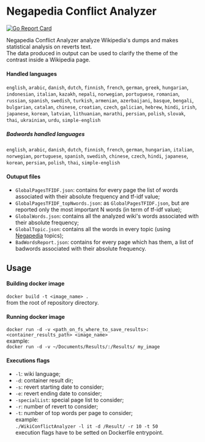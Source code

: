 # Negapedia Conflict Analyzer
[![Go Report Card](https://goreportcard.com/badge/github.com/MarcoChilese/NegapediaConflictualWords_GO)](https://goreportcard.com/report/github.com/MarcoChilese/NegapediaConflictualWords)

Negapedia Conflict Analyzer analyze Wikipedia's dumps and makes statistical analysis on reverts text.<br>
The data produced in output can be used to clarify the theme of the contrast inside a Wikipedia page.<br>

#### Handled languages
`english`, `arabic`, `danish`, `dutch`, `finnish`, `french`, 
`german`, `greek`, `hungarian`, `indonesian`, `italian`, 
`kazakh`, `nepali`, `norwegian`, `portuguese`, `romanian`, 
`russian`, `spanish`, `swedish`, `turkish`, `armenian`, 
`azerbaijani`, `basque`, `bengali`, `bulgarian`, `catalan`, 
`chinese`, `croatian`, `czech`, `galician`, `hebrew`, `hindi`, 
`irish`, `japanese`, `korean`, `latvian`, `lithuanian`, 
`marathi`, `persian`, `polish`, `slovak`, `thai`, `ukrainian`, 
`urdu`, `simple-english`

##### Badwords handled languages
`english`, `arabic`, `danish`, `dutch`, `finnish`, `french`, 
`german`, `hungarian`, `italian`, `norwegian`, `portuguese`, 
`spanish`, `swedish`, `chinese`, `czech`, `hindi`, `japanese`, 
`korean`, `persian`, `polish`, `thai`, `simple-english`

#### Outuput files
- `GlobalPagesTFIDF.json`: contains for every page the list of words associated with their absolute frequency and tf-idf value;
- `GlobalPagesTFIDF_topNwords.json`: as `GlobalPagesTFIDF.json`, but are reported only the most important N words (in term of tf-idf value);
- `GlobalWords.json`: contains all the analyzed wiki's words associated with their absolute frequency;
- `GlobalTopic.json`: contains all the words in every topic (using [Negapedia](http://en.negapedia.org) topics);
- `BadWordsReport.json`: contains for every page which has them, a list of badwords associated with their absolute frequency.

## Usage
#### Building docker image
``docker build -t <image_name> .``<br>
from the root of repository directory.

#### Running docker image
``docker run -d -v <path_on_fs_where_to_save_results>:<container_results_path> <image_name>``<br>
example:<br>
``docker run -d -v ~/Documents/Results/:/Results/ my_image ``<br>


#### Executions flags
- `-l`: wiki language;
- `-d`: container result dir;
- `-s`: revert starting date to consider;
- `-e`: revert ending date to consider;
- `-specialList`: special page list to consider;
- `-r`: number of revert to consider;
- `-t`: number of top words per page to consider;<br>
example:<br>
``./WikiConflictAnalyzer -l it -d /Result/ -r 10 -t 50``<br>
execution flags have to be setted on Dockerfile entrypoint.
